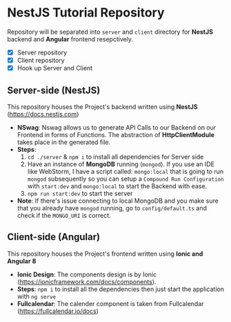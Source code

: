 # NestJS Tutorial Repository

Repository will be separated into `server` and `client` directory for **NestJS** backend and **Angular** frontend resepctively. 

- [x] Server repository
- [x] Client repository
- [x] Hook up Server and Client

## Server-side (NestJS)

This repository houses the Project's backend written using **NestJS** (https://docs.nestjs.com)

- **NSwag**: Nswag allows us to generate API Calls to our Backend on our Frontend in forms of Functions. The abstraction of **HttpClientModule** takes place in the generated file.
- **Steps**:
    1. `cd ./server` & `npm i` to install all dependencies for Server side
    2. Have an instance of **MongoDB** running (`mongod`). If you use an IDE like WebStorm, I have a script called: `mongo:local` that is going to run `mongod` subsequently so you can setup a `Compound Run Configuration` with `start:dev` and `mongo:local` to start the Backend with ease.
    3. `npm run start:dev` to start the server
- **Note**: If there's issue connecting to local MongoDB and you make sure that you already have `mongod` running, go to `config/default.ts` and check if the `MONGO_URI` is correct. 


## Client-side (Angular)

This repository houses the Project's frontend written using **Ionic and Angular 8**

- **Ionic Design**: The components design is by Ionic (https://ionicframework.com/docs/components). 
- **Steps**: `npm i` to install all the dependencies then just start the application with `ng serve`
- **Fullcalendar**: The calender component is taken from Fullcalendar (https://fullcalendar.io/docs) 
